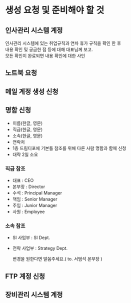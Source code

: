 # 생성 요청 및 준비해야 할 것

## 인사관리 시스템 계정
인사관리 시스템에 있는 취업규칙과 연차 휴가 규칙을 확인 한 후  
내용 확인 및 궁금한 점 등에 대해 대표님께 보고.  
모든 확인이 완료되면 내용 확인에 대한 사인

## 노트북 요청

## 메일 계정 생성 신청

## 명함 신청
- 이름(한글, 영문)
- 직급(한글, 영문)
- 소속(한글, 영문)
- 연락처
- 1층 드림디포에 기본틀 참조를 위해 다른 사람 명함과 함께 신청
- 대략 2일 소요

### 직급 참조
- 대표 : CEO
- 본부장 : Director
- 수석 : Principal Manager
- 책임 : Senior Manager
- 주임 : Junior Manager
- 사원 : Employee

### 소속 참조
- SI 사업부 : SI Dept.
- 전략 사업부 : Strategy Dept.

	변경을 원한다면 말씀주세요.( to. 서범석 본부장 )

## FTP 계정 신청

## 장비관리 시스템 계정

